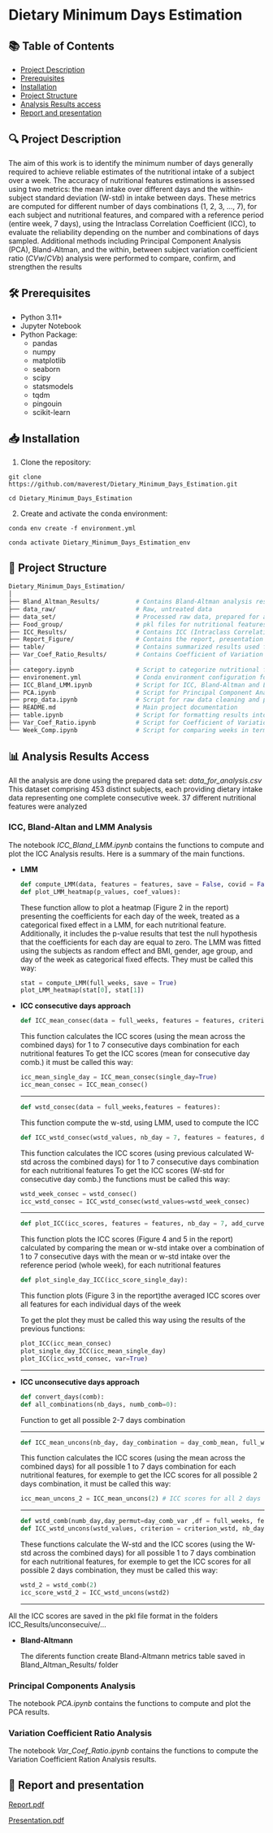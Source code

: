 # **Dietary Minimum Days Estimation**

## 📚 Table of Contents

- [Project Description](#🔍-project-description)
- [Prerequisites](#prerequisites)
- [Installation](#installation)
- [Project Structure](#project-structure)
- [Analysis Results access](#analysis-results-access)
- [Report and presentation](#report-and-presentation)
  

## 🔍 Project Description

The aim of this work is to identify the minimum number of days generally required to achieve reliable estimates of the nutritional intake of a subject over a week. The accuracy of nutritional features estimations is assessed using two metrics: the mean intake over different days and the within-subject standard deviation (W-std) in intake between days. These metrics are computed for different number of days combinations (1, 2, 3, ..., 7), for each subject and nutritional features, and compared with a reference period (entire week, 7 days), using the Intraclass Correlation Coefficient (ICC), to evaluate the reliability depending on the number and combinations of days sampled. Additional methods including Principal Component Analysis (PCA), Bland-Altman, and the within, between subject variation coefficient ratio ($CVw/CVb$) analysis were performed to compare, confirm, and strengthen the results

## 🛠 Prerequisites

- Python 3.11+
- Jupyter Notebook
- Python Package:
    - pandas
    - numpy
    - matplotlib
    - seaborn
    - scipy
    - statsmodels
    - tqdm
    - pingouin
    - scikit-learn

## 📥 Installation

1. Clone the repository:

`git clone https://github.com/maverest/Dietary_Minimum_Days_Estimation.git`

`cd Dietary_Minimum_Days_Estimation`

2. Create and activate the conda environment:

`conda env create -f environment.yml`
  
`conda activate Dietary_Minimum_Days_Estimation_env`

## 📁 Project Structure

```bash
Dietary_Minimum_Days_Estimation/
│
├── Bland_Altman_Results/          # Contains Bland-Altman analysis results
├── data_raw/                      # Raw, untreated data
├── data_set/                      # Processed raw data, prepared for analysis
├── Food_group/                    # pkl files for nutritional features  differenciation
├── ICC_Results/                   # Contains ICC (Intraclass Correlation Coefficient) analysis results
├── Report_Figure/                 # Contains the report, presentation and figures
├── table/                         # Contains summarized results used for various figures
├── Var_Coef_Ratio_Results/        # Contains Coefficient of Variation ratio analysis results
│
├── category.ipynb                 # Script to categorize nutritional features and crate demograpgic distribution table
├── environement.yml               # Conda environment configuration for reproducibility
├── ICC_Bland_LMM.ipynb            # Script for ICC, Bland-Altman and LMM analysis 
├── PCA.ipynb                      # Script for Principal Component Analysis (PCA)
├── prep_data.ipynb                # Script for raw data cleaning and preparation
├── README.md                      # Main project documentation
├── table.ipynb                    # Script for formatting results into tables
├── Var_Coef_Ratio.ipynb           # Script for Coefficient of Variation ratio analysis
└── Week_Comp.ipynb                # Script for comparing weeks in terms of mean intake using ICC
```

## 📊 Analysis Results Access

All the analysis are done using the prepared data set: *data_for_analysis.csv*
This dataset comprising 453 distinct subjects, each providing dietary intake data representing one complete consecutive week. 37 different nutritional features were analyzed

### ICC, Bland-Altan and LMM Analysis

The notebook *ICC_Bland_LMM.ipynb*  contains the functions to compute and plot the ICC Analysis results. Here is a summary of the main functions.

- **LMM**

    ```python
    def compute_LMM(data, features = features, save = False, covid = False):
    def plot_LMM_heatmap(p_values, coef_values):
    ```

    These function allow to plot a heatmap (Figure 2 in the report) presenting the coefficients for each day of the week, treated as a categorical fixed effect in a LMM, for each nutritional feature. Additionally, it includes the p-value results that test the null hypothesis that the coefficients for each day are equal to zero. The LMM was fitted using the subjects as random effect and BMI, gender, age group, and day of the week as categorical fixed effects.
    They must be called this way:

    ```python
    stat = compute_LMM(full_weeks, save = True)
    plot_LMM_heatmap(stat[0], stat[1])
    ```

- **ICC consecutive days approach**

    ```python
    def ICC_mean_consec(data = full_weeks, features = features, criterion = criterion_mean, single_day = False):
    ```

    This function calculates the ICC scores (using the mean across the combined days) for 1 to 7 consecutive days combination for each nutritional features
    To get the ICC scores (mean for consecutive day comb.) it must be called this way:

    ```python
    icc_mean_single_day = ICC_mean_consec(single_day=True)
    icc_mean_consec = ICC_mean_consec()
    ```

    ---

    ```python
    def wstd_consec(data = full_weeks,features = features):
    ```

    This function compute the w-std, using LMM, used to compute the ICC

    ```python
    def ICC_wstd_consec(wstd_values, nb_day = 7, features = features, data = full_weeks):
    ```

    This function calculates the ICC scores (using previous calculated W-std across the combined days) for 1 to 7 consecutive days combination for each nutritional features
    To get the ICC scores (W-std for consecutive day comb.) the functions must be called this way:

    ```python
    wstd_week_consec = wstd_consec()
    icc_wstd_consec = ICC_wstd_consec(wstd_values=wstd_week_consec)
    ```

    ---

    ```python
    def plot_ICC(icc_scores, features = features, nb_day = 7, add_curve_uncons = False, var = False):
    ```

    This function plots the ICC scores (Figure 4 and 5 in the report) calculated by comparing the mean or w-std intake over a combination of 1 to 7 consecutive days with the mean or w-std intake over the reference period (whole week), for each nutritional features

    ```python
    def plot_single_day_ICC(icc_score_single_day):
    ```

    This function plots (Figure 3 in the report)the averaged ICC scores over all features for each individual days of the week

    To get the plot they must be called this way using the results of the previous functions:

    ```python
    plot_ICC(icc_mean_consec)
    plot_single_day_ICC(icc_mean_single_day)
    plot_ICC(icc_wstd_consec, var=True)
    ```

    ---
  
- **ICC unconsecutive days approach**

    ```python
    def convert_days(comb):
    def all_combinations(nb_days, numb_comb=0):
    ```

    Function to get all possible 2-7 days combination

    ---

    ```python
    def ICC_mean_uncons(nb_day, day_combination = day_comb_mean, full_weeks = full_weeks, features = features):
    ```

    This function calculates the ICC scores (using the mean across the combined days) for all possible 1 to 7 days combination for each nutritional features, for exemple to get the ICC scores for all possible 2 days combination, it must be called this way:

    ```python
    icc_mean_uncons_2 = ICC_mean_uncons(2) # ICC scores for all 2 days combination possible
    ```

    ---

    ```python
    def wstd_comb(numb_day,day_permut=day_comb_var ,df = full_weeks, feat = features):
    def ICC_wstd_uncons(wstd_values, criterion = criterion_wstd, nb_day = 7, features = features, data = full_weeks):
    ```

    These functions calculate the W-std and the ICC scores (using the W-std across the combined days) for all possible 1 to 7 days combination for each nutritional features, for exemple to get the ICC scores for all possible 2 days combination, they must be called this way: 

    ```python
    wstd_2 = wstd_comb(2)
    icc_score_wstd_2 = ICC_wstd_uncons(wstd2)
    ```

    ---

All the ICC scores are saved in the pkl file format in the folders ICC_Results/unconsecuive/...

- **Bland-Altmann** 

    The diferents function create Bland-Altmann metrics table saved in Bland_Altman_Results/ folder

### Principal Components Analysis

The notebook *PCA.ipynb* contains the functions to compute and plot the PCA results.

### **Variation Coefficient Ratio Analysis**

The notebook *Var_Coef_Ratio.ipynb* contains the functions to compute the Variation Coefficient Ration Analysis results.

## 📑 Report and presentation

[Report.pdf](https://github.com/user-attachments/files/16180832/Report.pdf)

[Presentation.pdf](https://github.com/user-attachments/files/16180834/Presentation.pdf)


